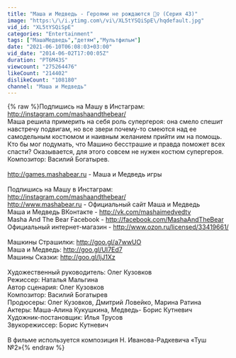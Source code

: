 ```yaml
---
title: "Маша и Медведь - Героями не рождаются 🦸‍♀️ (Серия 43)"
image: "https:\/\/i.ytimg.com\/vi\/XL5tYSQiSpE\/hqdefault.jpg"
vid_id: "XL5tYSQiSpE"
categories: "Entertainment"
tags: ["МашаМедведь","детям","Мультфильм"]
date: "2021-06-10T06:08:03+03:00"
vid_date: "2014-06-02T17:00:05Z"
duration: "PT6M43S"
viewcount: "275264476"
likeCount: "214402"
dislikeCount: "108180"
channel: "Маша и Медведь"
---
```

{% raw %}Подпишись на Машу в Инстаграм: <a rel="nofollow" target="blank" href="http://instagram.com/mashaandthebear/">http://instagram.com/mashaandthebear/</a><br />Маша решила примерить на себя роль супергероя: она смело спешит навстречу подвигам, но все звери почему-то смеются над ее самодельным костюмом и наивным желанием прийти им на помощь. <br />Кто бы мог подумать, что Машино бесстрашие и правда поможет всех спасти? Оказывается, для этого совсем не нужен костюм супергероя.<br />Композитор: Василий Богатырев.<br /><br /><a rel="nofollow" target="blank" href="http://games.mashabear.ru">http://games.mashabear.ru</a> - Маша и Медведь игры<br /><br />Подпишись на Машу в Инстаграм: <a rel="nofollow" target="blank" href="http://instagram.com/mashaandthebear/">http://instagram.com/mashaandthebear/</a><br /><a rel="nofollow" target="blank" href="http://www.mashabear.ru">http://www.mashabear.ru</a> - Официальный сайт Маша и Медведь<br />Маша и Медведь ВКонтакте - <a rel="nofollow" target="blank" href="http://vk.com/mashaimedvedtv">http://vk.com/mashaimedvedtv</a><br />Masha And The Bear Facebook - <a rel="nofollow" target="blank" href="http://facebook.com/MashaAndTheBear">http://facebook.com/MashaAndTheBear</a><br />Официальный интернет-магазин - <a rel="nofollow" target="blank" href="http://www.ozon.ru/licensed/33419661/">http://www.ozon.ru/licensed/33419661/</a><br /><br />Машкины Страшилки: <a rel="nofollow" target="blank" href="http://goo.gl/a7wwUO">http://goo.gl/a7wwUO</a><br />Маша и Медведь: <a rel="nofollow" target="blank" href="http://goo.gl/UI7Ed7">http://goo.gl/UI7Ed7</a><br />Машины Сказки: <a rel="nofollow" target="blank" href="http://goo.gl/ljJ1Xz">http://goo.gl/ljJ1Xz</a><br /><br />Художественный руководитель: Олег Кузовков<br />Режиссер: Наталья Мальгина<br />Автор сценария: Олег Кузовков<br />Композитор: Василий Богатырев<br />Продюсеры: Олег Кузовков, Дмитрий Ловейко, Марина Ратина<br />Актеры: Маша-Алина Кукушкина, Медведь- Борис Кутневич<br />Художник-постановщик: Илья Трусов<br />Звукорежиссер: Борис Кутневич<br /><br />В фильме используется композиция Н. Иванова-Радкевича «Туш №2»{% endraw %}
